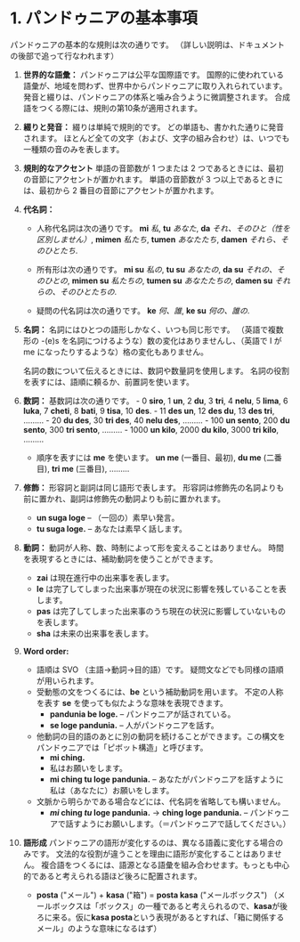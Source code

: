
# 1. パンドゥニアの基本事項

パンドゥニアの基本的な規則は次の通りです。
（詳しい説明は、ドキュメントの後部で追って行なわれます）

1. **世界的な語彙：**
   パンドゥニアは公平な国際語です。
   国際的に使われている語彙が、地域を問わず、世界中からパンドゥニアに取り入れられています。
   発音と綴りは、パンドゥニアの体系と噛み合うように微調整されます。
   合成語をつくる際には、規則の第10条が適用されます。
   
2. **綴りと発音：**
   綴りは単純で規則的です。
   どの単語も、書かれた通りに発音されます。
   ほとんど全ての文字（および、文字の組み合わせ）は、いつでも一種類の音のみを表します。
   
3. **規則的なアクセント**
   単語の音節数が 1 つまたは 2 つであるときには、最初の音節にアクセントが置かれます。
   単語の音節数が 3 つ以上であるときには、最初から 2 番目の音節にアクセントが置かれます。
   
4. **代名詞：**
    - 人称代名詞は次の通りです。
     **mi** _私_, **tu** _あなた_, **da** _それ、そのひと（性を区別しません）_,
     **mimen** _私たち_, **tumen** _あなたたち_, **damen** _それら、そのひとたち_.
      
    - 所有形は次の通りです。
      **mi su** _私の_, **tu su** _あなたの_, **da su** _それの、そのひとの_,
      **mimen su** _私たちの_, **tumen su** _あなたたちの_, **damen su** _それらの、そのひとたちの_.
      
     - 疑問の代名詞は次の通りです。 **ke** _何、誰_, **ke su** _何の、誰の_.
       
5. **名詞：**
   名詞にはひとつの語形しかなく、いつも同じ形です。
   （英語で複数形の -(e)s を名詞につけるような）数の変化はありませんし、（英語で I が me になったりするような）格の変化もありません。
   <!-- 元のドキュメントだと gender にも言及があるけど、一般的な日本語話者にはそもそも馴染みがないだろうから無視します-->
   名詞の数について伝えるときには、数詞や数量詞を使用します。
   名詞の役割を表すには、語順に頼るか、前置詞を使います。
6. **数詞：**
   基数詞は次の通りです。
       - 0 **siro**, 1 **un**, 2 **du**, 3 **tri**, 4 **nelu**, 5 **lima**, 6 **luka**,
         7 **cheti**, 8 **bati**, 9 **tisa**, 10 **des**.
       - 11 **des un**, 12 **des du**, 13 **des tri**, ………
       - 20 **du des**, 30 **tri des**, 40 **nelu des**, ………
       - 100 **un sento**, 200 **du sento**, 300 **tri sento**, ………
       - 1000 **un kilo**, 2000 **du kilo**, 3000 **tri kilo**, ………

     - 順序を表すには **me** を使います。
         **un me** (一番目、最初), **du me** (二番目), **tri me** (三番目), ………
       
7. **修飾：**
    形容詞と副詞は同じ語形で表します。
    形容詞は修飾先の名詞よりも前に置かれ、副詞は修飾先の動詞よりも前に置かれます。
    - **un suga loge**
      – （一回の）素早い発言。
    - **tu suga loge.**
      – あなたは素早く話します。
      
8. **動詞：**
    動詞が人称、数、時制によって形を変えることはありません。
   時間を表現するときには、補助動詞を使うことができます。
    - **zai** は現在進行中の出来事を表します。
    - **le** は完了してしまった出来事が現在の状況に影響を残していることを表します。
    - **pas** は完了してしまった出来事のうち現在の状況に影響していないものを表します。
    - **sha** は未来の出来事を表します。
      
9. **Word order:**
    - 語順は SVO （主語→動詞→目的語）です。
      疑問文などでも同様の語順が用いられます。
      <!--原文では declaration がどうという話もしてあるけれど、あんまり重要じゃなさそうな上に良い訳がないので一旦放置-->
    - 受動態の文をつくるには、**be** という補助動詞を用います。
      不定の人称を表す **se** を使っても似たような意味を表現できます。
        - **pandunia be loge.**
          – パンドゥニアが話されている。
        - **se loge pandunia.**
          – 人がパンドゥニアを話す。
    - 他動詞の目的語のあとに別の動詞を続けることができます。この構文をパンドゥニアでは「ピボット構造」と呼びます。
        - **mi ching.**
        - 私はお願いをします。
        - **mi ching tu loge pandunia.**
          – あなたがパンドゥニアを話すように私は（あなたに）お願いをします。
    - 文脈から明らかである場合などには、代名詞を省略しても構いません。
        - **_mi_ ching _tu_ loge pandunia.**
          → **ching loge pandunia.**
          – パンドゥニアで話すようにお願いします。（＝パンドゥニアで話してください。）
          
10. **語形成**
   パンドゥニアの語形が変化するのは、異なる語義に変化する場合のみです。
    文法的な役割が違うことを理由に語形が変化することはありません。
    複合語をつくるには、語源となる語彙を組み合わせます。もっとも中心的であると考えられる語ほど後ろに配置されます。
    - **posta**
      ("メール") +
      **kasa**
      ("箱") =
      **posta kasa**
      ("メールボックス")
      （メールボックスは「ボックス」の一種であると考えられるので、**kasa**が後ろに来る。仮に**kasa posta**という表現があるとすれば、「箱に関係するメール」のような意味になるはず）
